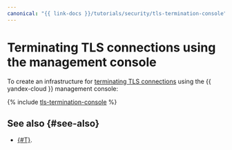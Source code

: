```yaml
---
canonical: "{{ link-docs }}/tutorials/security/tls-termination-console"
---
```


# Terminating TLS connections using the management console

To create an infrastructure for [terminating TLS connections](index.md) using the {{ yandex-cloud }} management console:

{% include [tls-termination-console](../../../_tutorials/security/tls-termination-console.md) %}

## See also {#see-also}

* [{#T}](terraform.md).